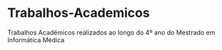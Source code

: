 # Trabalhos-Academicos
Trabalhos Académicos realizados ao longo do 4º ano do Mestrado em Informática Médica
